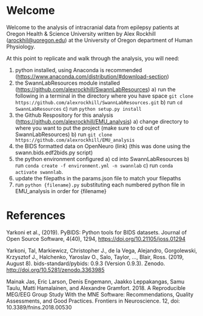 # Welcome
Welcome to the analysis of intracranial data from epilepsy patients at Oregon Health & Science University written by Alex Rockhill (arockhil@uoregon.edu) at the University of Oregon department of Human Physiology. 

At this point to replicate and walk through the analysis, you will need:
1) python installed, using Anaconda is recommended (https://www.anaconda.com/distribution/#download-section)
2) the SwannLabResources module installed (https://github.com/alexrockhill/SwannLabResources)
   a) run the following in a terminal in the directory where you have space `git clone https://github.com/alexrockhill/SwannLabResources.git`
   b) run `cd SwannLabResources`
   c) run `python setup.py install`
3) the Github Respository for this analysis (https://github.com/alexrockhill/EMU_analysis)
   a) change directory to where you want to put the project (make sure to cd out of SwannLabResources)
   b) run `git clone https://github.com/alexrockhill/EMU_analysis`
4) the BIDS formatted data on OpenNeuro (link) (this was done using the swann.bids.edf2bids.py script)
5) the python environment configured
   a) cd into SwannLabResources
   b) run `conda create -f environment.yml -n swannlab`
   c) run `conda activate swannlab`.
6) update the filepaths in the params.json file to match your filepaths
7) run `python {filename}.py` substituting each numbered python file in EMU_analysis in order for {filename}

# References
Yarkoni et al., (2019). PyBIDS: Python tools for BIDS datasets. Journal of Open Source Software, 4(40), 1294, https://doi.org/10.21105/joss.01294

Yarkoni, Tal, Markiewicz, Christopher J., de la Vega, Alejandro, Gorgolewski, Krzysztof J., Halchenko, Yaroslav O., Salo, Taylor, ...,  Blair, Ross. (2019, August 8). bids-standard/pybids: 0.9.3 (Version 0.9.3). Zenodo. http://doi.org/10.5281/zenodo.3363985

Mainak Jas, Eric Larson, Denis Engemann, Jaakko Leppakangas, Samu Taulu, Matti Hamalainen, and Alexandre Gramfort. 2018. A Reproducible MEG/EEG Group Study With the MNE Software: Recommendations, Quality Assessments, and Good Practices. Frontiers in Neuroscience. 12, doi: 10.3389/fnins.2018.00530
